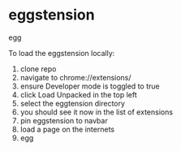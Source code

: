 # eggstension
egg

To load the eggstension locally:
1. clone repo
1. navigate to chrome://extensions/
1. ensure Developer mode is toggled to true
1. click Load Unpacked in the top left
1. select the eggtension directory
1. you should see it now in the list of extensions
1. pin eggstension to navbar
1. load a page on the internets
1. egg
